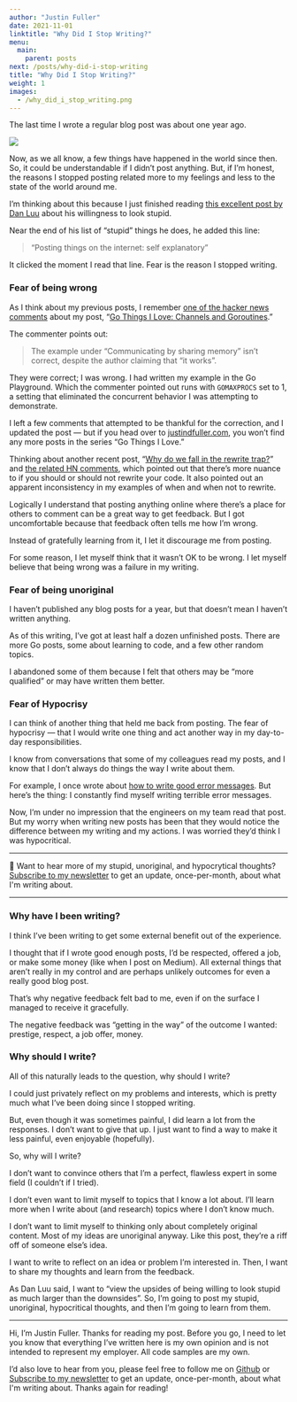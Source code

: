 ```yaml
---
author: "Justin Fuller"
date: 2021-11-01
linktitle: "Why Did I Stop Writing?"
menu:
  main:
    parent: posts
next: /posts/why-did-i-stop-writing
title: "Why Did I Stop Writing?"
weight: 1
images:
  - /why_did_i_stop_writing.png
--- 
```


The last time I wrote a regular blog post was about one year ago.

![](https://cdn-images-1.medium.com/max/7680/1*tt8gjEhAZq4b_R20vUPjHw.png)

Now, as we all know, a few things have happened in the world since then. So, it could be understandable if I didn’t post anything. But, if I’m honest, the reasons I stopped posting related more to my feelings and less to the state of the world around me.

I’m thinking about this because I just finished reading [this excellent post by Dan Luu](https://danluu.com/look-stupid/) about his willingness to look stupid.

Near the end of his list of “stupid” things he does, he added this line:
> “Posting things on the internet: self explanatory”

It clicked the moment I read that line. Fear is the reason I stopped writing.

### Fear of being wrong

As I think about my previous posts, I remember [one of the hacker news comments](https://news.ycombinator.com/item?id=21977349) about my post, “[Go Things I Love: Channels and Goroutines](https://www.justindfuller.com/2020/01/go-things-i-love-channels-and-goroutines/).”

The commenter points out:
> The example under “Communicating by sharing memory” isn’t correct, despite the author claiming that “it works”.

They were correct; I was wrong. I had written my example in the Go Playground. Which the commenter pointed out runs with `GOMAXPROCS` set to 1, a setting that eliminated the concurrent behavior I was attempting to demonstrate.

I left a few comments that attempted to be thankful for the correction, and I updated the post — but if you head over to [justindfuller.com](https://justindfuller.com), you won’t find any more posts in the series “Go Things I Love.”

Thinking about another recent post, “[Why do we fall in the rewrite trap?](https://www.justindfuller.com/2020/01/why-do-we-fall-into-the-rewrite-trap/)” and [the related HN comments](https://news.ycombinator.com/item?id=22106367), which pointed out that there’s more nuance to if you should or should not rewrite your code. It also pointed out an apparent inconsistency in my examples of when and when not to rewrite.

Logically I understand that posting anything online where there’s a place for others to comment can be a great way to get feedback. But I got uncomfortable because that feedback often tells me how I’m wrong.

Instead of gratefully learning from it, I let it discourage me from posting.

For some reason, I let myself think that it wasn’t OK to be wrong. I let myself believe that being wrong was a failure in my writing.

### Fear of being unoriginal

I haven’t published any blog posts for a year, but that doesn’t mean I haven’t written anything.

As of this writing, I’ve got at least half a dozen unfinished posts. There are more Go posts, some about learning to code, and a few other random topics. 

I abandoned some of them because I felt that others may be “more qualified” or may have written them better.

### Fear of Hypocrisy

I can think of another thing that held me back from posting. The fear of hypocrisy — that I would write one thing and act another way in my day-to-day responsibilities.

I know from conversations that some of my colleagues read my posts, and I know that I don’t always do things the way I write about them.

For example, I once wrote about [how to write good error messages](https://www.justindfuller.com/2018/11/how-to-write-error-messages-that-dont-suck/). But here’s the thing: I constantly find myself writing terrible error messages. 

Now, I’m under no impression that the engineers on my team read that post. But my worry when writing new posts has been that they would notice the difference between my writing and my actions. I was worried they’d think I was hypocritical.

---

👋 Want to hear more of my stupid, unoriginal, and hypocrytical thoughts? [Subscribe to my newsletter](https://justindfuller.us4.list-manage.com/subscribe?u=d48d0debd8d0bce3b77572097&id=0c1e610cac) to get an update, once-per-month, about what I'm writing about.

---

### Why have I been writing?

I think I’ve been writing to get some external benefit out of the experience. 

I thought that if I wrote good enough posts, I’d be respected, offered a job, or make some money (like when I post on Medium). All external things that aren’t really in my control and are perhaps unlikely outcomes for even a really good blog post.

That’s why negative feedback felt bad to me, even if on the surface I managed to receive it gracefully. 

The negative feedback was “getting in the way” of the outcome I wanted: prestige, respect, a job offer, money.

### Why should I write?

All of this naturally leads to the question, why should I write?

I could just privately reflect on my problems and interests, which is pretty much what I’ve been doing since I stopped writing.

But, even though it was sometimes painful, I did learn a lot from the responses. I don’t want to give that up. I just want to find a way to make it less painful, even enjoyable (hopefully).

So, why will I write?

I don’t want to convince others that I’m a perfect, flawless expert in some field (I couldn’t if I tried). 

I don’t even want to limit myself to topics that I know a lot about. I’ll learn more when I write about (and research) topics where I don’t know much.

I don’t want to limit myself to thinking only about completely original content. Most of my ideas are unoriginal anyway. Like this post, they’re a riff off of someone else’s idea.

I want to write to reflect on an idea or problem I’m interested in. Then, I want to share my thoughts and learn from the feedback.

As Dan Luu said, I want to “view the upsides of being willing to look stupid as much larger than the downsides”. So, I’m going to post my stupid, unoriginal, hypocritical thoughts, and then I’m going to learn from them.

---

Hi, I’m Justin Fuller. Thanks for reading my post. Before you go, I need to let you know that everything I’ve written here is my own opinion and is not intended to represent my employer. All code samples are my own.

I’d also love to hear from you, please feel free to follow me on [Github](https://github.com/justindfuller) or [Subscribe to my newsletter](https://justindfuller.us4.list-manage.com/subscribe?u=d48d0debd8d0bce3b77572097&id=0c1e610cac) to get an update, once-per-month, about what I'm writing about. Thanks again for reading!

